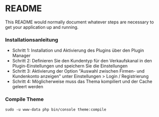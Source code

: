 # README #

This README would normally document whatever steps are necessary to get your application up and running.


### Installationsanleitung ###

* Schritt 1: Installation und Aktivierung des Plugins über den Plugin Manager
* Schritt 2: Definieren Sie den Kundentyp für den Verkaufskanal in den Plugin-Einstellungen und speichern Sie die Einstellungen
* Schritt 3: Aktivierung der Option "Auswahl zwischen Firmen- und Kundenkonto anzeigen" unter Einstellungen > Login / Registrierung
* Schritt 4: Möglicherweise muss das Thema kompiliert und der Cache geleert werden



### Compile Theme ###
```
sudo -u www-data php bin/console theme:compile
```